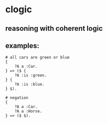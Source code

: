 # clogic

## reasoning with coherent logic

## examples:

```
# all cars are green or blue
{
    ?A a :Car.
} => ($ {
    ?A :is :green.
} {
    ?A :is :blue.
} $).
```
```
# negation
{
    ?A a :Car.
    ?A a :Horse.
} => ($ $).
```
